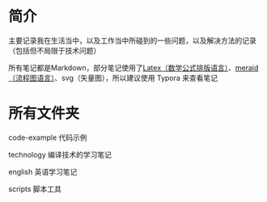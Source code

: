 # 简介

主要记录我在生活当中，以及工作当中所碰到的一些问题，以及解决方法的记录（包括但不局限于技术问题）

所有笔记都是Markdown，部分笔记使用了[Latex（数学公式排版语言）](technology/language/markup-language/Latex.md)、[meraid（流程图语言）](technology/language/markup-language/mermaid/)、svg（矢量图），所以建议使用 Typora 来查看笔记

# 所有文件夹

code-example 代码示例

technology 编译技术的学习笔记

english 英语学习笔记

scripts 脚本工具
